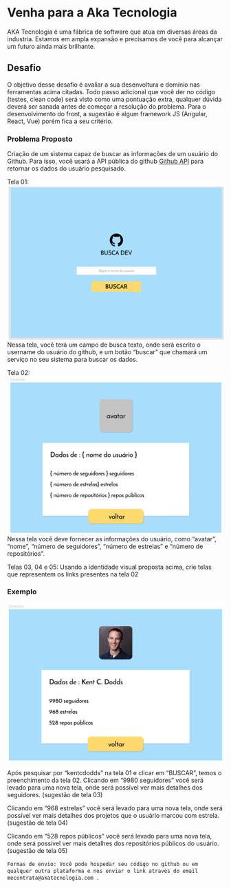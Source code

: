 # Venha para a Aka Tecnologia
AKA Tecnologia é uma fábrica de software que atua em diversas áreas da industria. Estamos em ampla expansão e precisamos de você para alcançar um futuro ainda mais brilhante.

## Desafio
O objetivo desse desafio é avaliar a sua desenvoltura e domínio nas ferramentas acima citadas. Todo passo adicional que você der no código (testes, clean code) será visto como uma pontuação extra, qualquer dúvida deverá ser sanada antes de começar a resolução do problema. Para o desenvolvimento do front, a sugestão é algum framework JS (Angular, React, Vue) porém fica a seu critério.

### Problema Proposto
Criação de um sistema capaz de buscar as informações de um usuário do Github. Para isso, você usará a API pública do github [Github API]( https://developer.github.com/v3/ ) para retornar os dados do usuário pesquisado.

Tela 01:
![alt tela 01](https://github.com/akatecnologia/join/blob/master/images/tela01.png)
Nessa tela, você terá um campo de busca texto, onde será escrito o username do usuário do github, e um botão “buscar” que chamará um serviço no seu sistema para buscar os dados.

Tela 02:
![alt tela 02](https://github.com/akatecnologia/join/blob/master/images/tela02.png)
Nessa tela você deve fornecer as informações do usuário, como “avatar”, “nome”, “número de seguidores”, “número de estrelas” e “número de repositórios”.

Telas 03, 04 e 05:
Usando a identidade visual proposta acima, crie telas que representem os links presentes na tela 02

### Exemplo
![alt tela 02 exemplo](https://github.com/akatecnologia/join/blob/master/images/tela02_exemplo.png)

Após pesquisar por “kentcdodds” na tela 01 e clicar em “BUSCAR”, temos o preenchimento da tela 02. 
Clicando em “9980 seguidores” você será levado para uma nova tela, onde será possível ver mais detalhes dos seguidores. (sugestão de tela 03)

Clicando em “968 estrelas” você será levado para uma nova tela, onde será possível ver mais detalhes dos projetos que o usuário marcou com estrela. (sugestão de tela 04)

Clicando em “528 repos públicos” você será levado para uma nova tela, onde será possível ver mais detalhes dos repositórios públicos do usuário. (sugestão de tela 05)

```
Formas de envio: Você pode hospedar seu código no github ou em qualquer outra plataforma e nos enviar o link através do email  mecontrata@akatecnologia.com .
```
